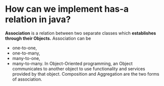 # How can we implement has-a relation in java?
**Association** is a relation between two separate classes which **establishes through their Objects.** Association can be 
- one-to-one, 
- one-to-many, 
- many-to-one, 
- many-to-many. 
In Object-Oriented programming, an Object communicates to another object to use functionality and services provided by that object. Composition and Aggregation are the two forms of association. 


